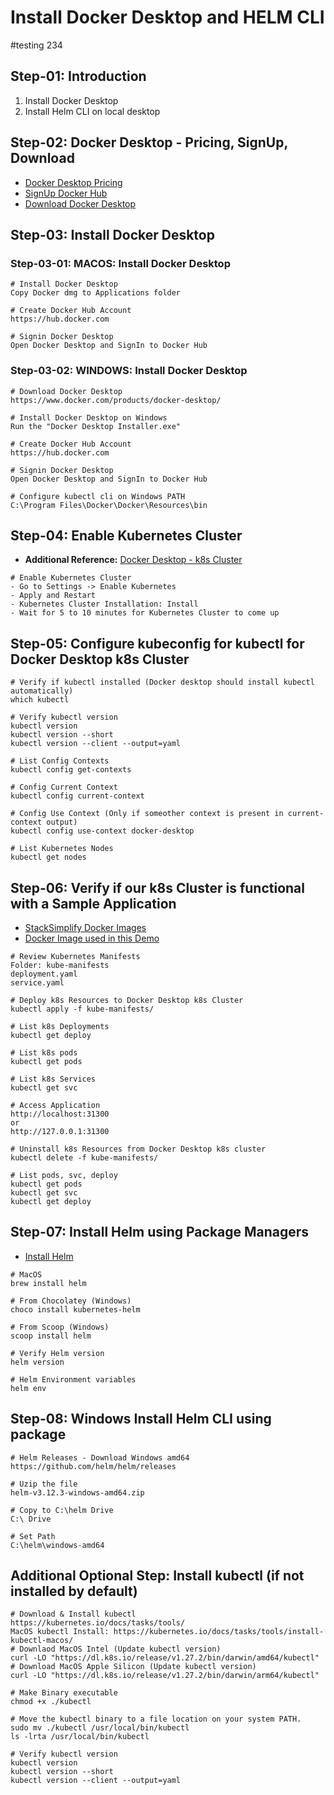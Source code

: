 # Install Docker Desktop and HELM CLI
#testing 234
## Step-01: Introduction
1. Install Docker Desktop
2. Install Helm CLI on local desktop

## Step-02: Docker Desktop - Pricing, SignUp, Download
- [Docker Desktop Pricing](https://www.docker.com/pricing/)
- [SignUp Docker Hub](https://hub.docker.com/)
- [Download Docker Desktop](https://www.docker.com/products/docker-desktop/)

## Step-03: Install Docker Desktop 
### Step-03-01: MACOS: Install Docker Desktop 
```t
# Install Docker Desktop
Copy Docker dmg to Applications folder

# Create Docker Hub Account
https://hub.docker.com

# Signin Docker Desktop 
Open Docker Desktop and SignIn to Docker Hub
```
### Step-03-02: WINDOWS: Install Docker Desktop 
```t
# Download Docker Desktop
https://www.docker.com/products/docker-desktop/

# Install Docker Desktop on Windows
Run the "Docker Desktop Installer.exe"

# Create Docker Hub Account
https://hub.docker.com

# Signin Docker Desktop 
Open Docker Desktop and SignIn to Docker Hub

# Configure kubectl cli on Windows PATH
C:\Program Files\Docker\Docker\Resources\bin
```

## Step-04: Enable Kubernetes Cluster
- **Additional Reference:** [Docker Desktop - k8s Cluster](https://docs.docker.com/desktop/kubernetes/)
```t
# Enable Kubernetes Cluster
- Go to Settings -> Enable Kubernetes
- Apply and Restart
- Kubernetes Cluster Installation: Install
- Wait for 5 to 10 minutes for Kubernetes Cluster to come up
```

## Step-05: Configure kubeconfig for kubectl for Docker Desktop k8s Cluster
```t
# Verify if kubectl installed (Docker desktop should install kubectl automatically)
which kubectl

# Verify kubectl version
kubectl version 
kubectl version --short
kubectl version --client --output=yaml

# List Config Contexts
kubectl config get-contexts

# Config Current Context
kubectl config current-context

# Config Use Context (Only if someother context is present in current-context output)
kubectl config use-context docker-desktop

# List Kubernetes Nodes
kubectl get nodes
```

## Step-06: Verify if our k8s Cluster is functional with a Sample Application
- [StackSimplify Docker Images](https://github.com/stacksimplify?tab=packages)
- [Docker Image used in this Demo](https://github.com/users/stacksimplify/packages/container/package/kubenginxhelm)
```t
# Review Kubernetes Manifests
Folder: kube-manifests
deployment.yaml
service.yaml

# Deploy k8s Resources to Docker Desktop k8s Cluster
kubectl apply -f kube-manifests/

# List k8s Deployments
kubectl get deploy

# List k8s pods
kubectl get pods

# List k8s Services
kubectl get svc

# Access Application
http://localhost:31300
or
http://127.0.0.1:31300

# Uninstall k8s Resources from Docker Desktop k8s cluster
kubectl delete -f kube-manifests/

# List pods, svc, deploy
kubectl get pods
kubectl get svc
kubectl get deploy
```

## Step-07: Install Helm using Package Managers
- [Install Helm](https://helm.sh/docs/intro/install/)
```t
# MacOS
brew install helm

# From Chocolatey (Windows)
choco install kubernetes-helm

# From Scoop (Windows)
scoop install helm

# Verify Helm version
helm version

# Helm Environment variables
helm env
```
## Step-08: Windows Install Helm CLI using package
```t
# Helm Releases - Download Windows amd64
https://github.com/helm/helm/releases

# Uzip the file
helm-v3.12.3-windows-amd64.zip

# Copy to C:\helm Drive
C:\ Drive

# Set Path
C:\helm\windows-amd64
```

## Additional Optional Step: Install kubectl (if not installed by default)
```t
# Download & Install kubectl
https://kubernetes.io/docs/tasks/tools/
MacOS kubectl Install: https://kubernetes.io/docs/tasks/tools/install-kubectl-macos/
# Downlaod MacOS Intel (Update kubectl version)
curl -LO "https://dl.k8s.io/release/v1.27.2/bin/darwin/amd64/kubectl"
# Download MacOS Apple Silicon (Update kubectl version)
curl -LO "https://dl.k8s.io/release/v1.27.2/bin/darwin/arm64/kubectl"

# Make Binary executable
chmod +x ./kubectl

# Move the kubectl binary to a file location on your system PATH.
sudo mv ./kubectl /usr/local/bin/kubectl
ls -lrta /usr/local/bin/kubectl

# Verify kubectl version
kubectl version 
kubectl version --short
kubectl version --client --output=yaml
```
